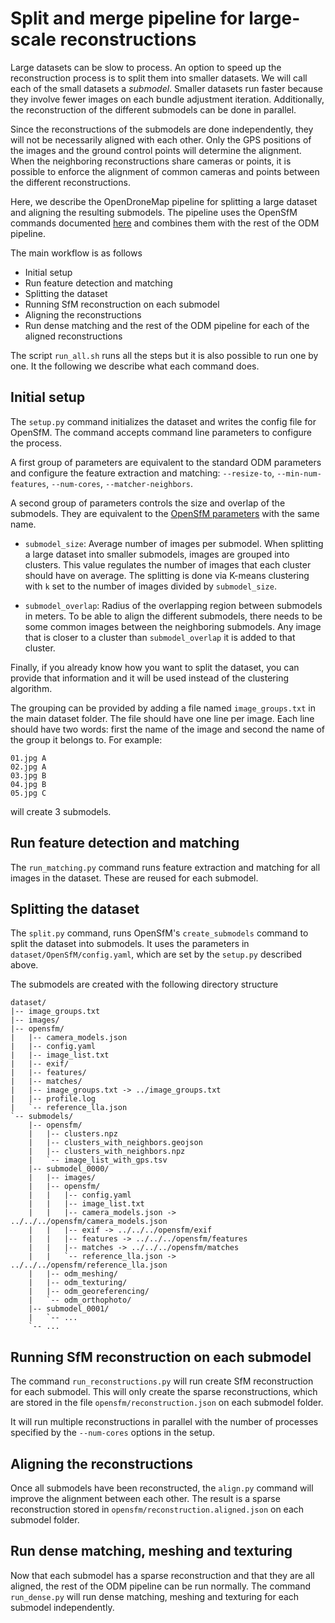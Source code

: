 
# Split and merge pipeline for large-scale reconstructions

Large datasets can be slow to process.  An option to speed up the reconstruction process is to split them into smaller datasets.  We will call each of the small datasets a *submodel*.  Smaller datasets run faster because they involve fewer images on each bundle adjustment iteration.  Additionally, the reconstruction of the different submodels can be done in parallel.

Since the reconstructions of the submodels are done independently, they will not be necessarily aligned with each other.  Only the GPS positions of the images and the ground control points will determine the alignment.  When the neighboring reconstructions share cameras or points, it is possible to enforce the alignment of common cameras and points between the different reconstructions.

Here, we describe the OpenDroneMap pipeline for splitting a large dataset and aligning the resulting submodels.  The pipeline uses the OpenSfM commands documented [here](http://opensfm.readthedocs.io/en/latest/large.html) and combines them with the rest of the ODM pipeline.

The main workflow is as follows
  - Initial setup
  - Run feature detection and matching
  - Splitting the dataset
  - Running SfM reconstruction on each submodel
  - Aligning the reconstructions
  - Run dense matching and the rest of the ODM pipeline for each of the aligned reconstructions

The script `run_all.sh` runs all the steps but it is also possible to run one by one.  It the following we describe what each command does.

## Initial setup
The `setup.py` command initializes the dataset and writes the config file for OpenSfM.  The command accepts command line parameters to configure the process.

A first group of parameters are equivalent to the standard ODM parameters and configure the feature extraction and matching: `--resize-to`, `--min-num-features`, `--num-cores`, `--matcher-neighbors`.

A second group of parameters controls the size and overlap of the submodels.  They are equivalent to the [OpenSfM parameters](http://opensfm.readthedocs.io/en/latest/large.html#config-parameters) with the same name.

  - `submodel_size`: Average number of images per submodel.  When splitting a large dataset into smaller submodels, images are grouped into clusters.  This value regulates the number of images that each cluster should have on average.  The splitting is done via K-means clustering with `k` set to the number of images divided by `submodel_size`.

  - `submodel_overlap`: Radius of the overlapping region between submodels in meters.  To be able to align the different submodels, there needs to be some common images between the neighboring submodels.  Any image that is closer to a cluster than `submodel_overlap` it is added to that cluster.

Finally, if you already know how you want to split the dataset, you can provide that information and it will be used instead of the clustering algorithm.

The grouping can be provided by adding a file named `image_groups.txt` in the main dataset folder.  The file should have one line per image.  Each line should have two words: first the name of the image and second the name of the group it belongs to.  For example:

    01.jpg A
    02.jpg A
    03.jpg B
    04.jpg B
    05.jpg C

will create 3 submodels.

## Run feature detection and matching
The `run_matching.py` command runs feature extraction and matching for all images in the dataset.  These are reused for each submodel.

## Splitting the dataset
The `split.py` command, runs OpenSfM's `create_submodels` command to split the dataset into submodels.  It uses the parameters in `dataset/OpenSfM/config.yaml`, which are set by the `setup.py` described above.

The submodels are created with the following directory structure

    dataset/
    |-- image_groups.txt
    |-- images/
    |-- opensfm/
    |   |-- camera_models.json
    |   |-- config.yaml
    |   |-- image_list.txt
    |   |-- exif/
    |   |-- features/
    |   |-- matches/
    |   |-- image_groups.txt -> ../image_groups.txt
    |   |-- profile.log
    |   `-- reference_lla.json
    `-- submodels/
        |-- opensfm/
        |   |-- clusters.npz
        |   |-- clusters_with_neighbors.geojson
        |   |-- clusters_with_neighbors.npz
        |   `-- image_list_with_gps.tsv
        |-- submodel_0000/
        |   |-- images/
        |   |-- opensfm/
        |   |   |-- config.yaml
        |   |   |-- image_list.txt
        |   |   |-- camera_models.json -> ../../../opensfm/camera_models.json
        |   |   |-- exif -> ../../../opensfm/exif
        |   |   |-- features -> ../../../opensfm/features
        |   |   |-- matches -> ../../../opensfm/matches
        |   |   `-- reference_lla.json -> ../../../opensfm/reference_lla.json
        |   |-- odm_meshing/
        |   |-- odm_texturing/
        |   |-- odm_georeferencing/
        |   `-- odm_orthophoto/
        |-- submodel_0001/
        |   `-- ...
        `-- ...


## Running SfM reconstruction on each submodel
The command `run_reconstructions.py` will run create SfM reconstruction for each submodel.  This will only create the sparse reconstructions, which are stored in the file `opensfm/reconstruction.json` on each submodel folder.

It will run multiple reconstructions in parallel with the number of processes specified by the `--num-cores` options in the setup.

## Aligning the reconstructions
Once all submodels have been reconstructed, the `align.py` command will improve the alignment between each other.  The result is a sparse reconstruction stored in `opensfm/reconstruction.aligned.json` on each submodel folder.

## Run dense matching, meshing and texturing
Now that each submodel has a sparse reconstruction and that they are all aligned, the rest of the ODM pipeline can be run normally. The command `run_dense.py` will run dense matching, meshing and texturing for each submodel independently.
